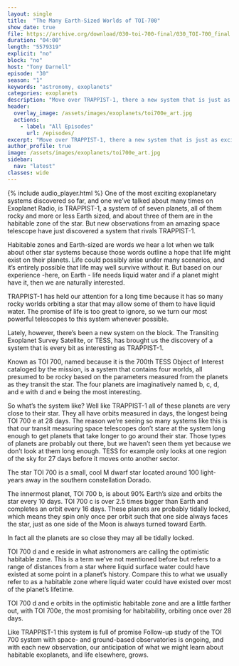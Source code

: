 ```yaml
---
layout: single
title:  "The Many Earth-Sized Worlds of TOI-700"
show_date: true
file: https://archive.org/download/030-toi-700-final/030_TOI-700_final.mp3
duration: "04:00"
length: "5579319"
explicit: "no"
block: "no"
host: "Tony Darnell"
episode: "30"
season: "1"
keywords: "astronomy, exoplanets"
categories: exoplanets
description: "Move over TRAPPIST-1, there a new system that is just as exciting.  TOI-700 is a system of four rocky, Earth-sized worlds and some might be habitable"
header:
  overlay_image: /assets/images/exoplanets/toi700e_art.jpg
  actions:
    - label: "All Episodes"
      url: /episodes/
excerpt: "Move over TRAPPIST-1, there a new system that is just as exciting.  TOI-700 is a system of four rocky, Earth-sized worlds and some might be habitable"
author_profile: true
image: /assets/images/exoplanets/toi700e_art.jpg
sidebar: 
  nav: "latest"
classes: wide
---
```


{% include audio_player.html %} 
One of the most exciting exoplanetary systems discovered so far, and one we’ve talked about many times on Exoplanet Radio, is TRAPPIST-1, a system of of seven planets, all of them rocky and more or less Earth sized, and about three of them are in the habitable zone of the star.  But new observations from an amazing space telescope have just discovered a system that rivals TRAPPIST-1.

Habitable zones and Earth-sized are words we hear a lot when we talk about other star systems because those words outline a hope that life might exist on their planets.  Life could possibly arise under many scenarios, and it’s entirely possible that life may well survive without it.  But based on our experience -here, on Earth -  life needs liquid water and if a planet might have it, then we are naturally interested.

TRAPPIST-1 has held our attention for a long time because it has so many rocky worlds orbiting a star that may allow some of them to have liquid water.  The promise of life is too great to ignore, so we turn our most powerful telescopes to this system whenever possible.

Lately, however, there’s been a new system on the block.  The Transiting Exoplanet Survey Satellite, or TESS, has brought us the discovery of a system that is every bit as interesting as TRAPPIST-1.

Known as TOI 700, named because it is the 700th TESS Object of Interest cataloged by the mission, is a system that contains four worlds, all presumed to be rocky based on the parameters measured from the planets as they transit the star.  The four planets are imaginatively named b, c, d, and e with d and e being the most interesting.

So what’s the system like?  Well like TRAPPIST-1 all of these planets are very close to their star.  They all have orbits measured in days, the longest being TOI 700 e at 28 days.  The reason we’re seeing so many systems like this is that our transit measuring space telescopes don’t stare at the system long enough to get planets that take longer to go around their star.  Those types of planets are probably out there, but we haven’t seen them yet because we don’t look at them long enough.  TESS for example only looks at one region of the sky for 27 days before it moves onto another sector.

The star TOI 700 is a small, cool M dwarf star located around 100 light-years away in the southern constellation Dorado.

The innermost planet, TOI 700 b, is about 90% Earth’s size and orbits the star every 10 days. TOI 700 c is over 2.5 times bigger than Earth and completes an orbit every 16 days. These planets are probably tidally locked, which means they spin only once per orbit such that one side always faces the star, just as one side of the Moon is always turned toward Earth.

In fact all the planets are so close they may all be tidally locked.

TOI 700 d and e reside in what astronomers are calling the optimistic habitable zone.  This is a term we’ve not mentioned before but refers to a range of distances from a star where liquid surface water could have existed at some point in a planet’s history.  Compare this to what we usually refer to as a habitable zone where liquid water could have existed over most of the planet’s lifetime. 

TOI 700 d and e orbits in the optimistic habitable zone and are a little farther out, with TOI 700e, the most promising for habitability, orbiting once over 28 days.

Like TRAPPIST-1 this system is full of promise Follow-up study of the TOI 700 system with space- and ground-based observatories is ongoing, and with each new observation, our anticipation of what we might learn about habitable exoplanets, and life elsewhere, grows.
